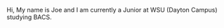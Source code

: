 Hi, My name is Joe and I am currently a Junior at WSU (Dayton Campus) studying BACS.

<!---
JoeClaborn/JoeClaborn is a ✨ special ✨ repository because its `README.md` (this file) appears on your GitHub profile.
You can click the Preview link to take a look at your changes.
--->
